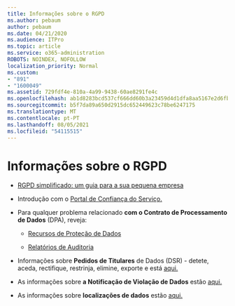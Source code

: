 ```yaml
---
title: Informações sobre o RGPD
ms.author: pebaum
author: pebaum
ms.date: 04/21/2020
ms.audience: ITPro
ms.topic: article
ms.service: o365-administration
ROBOTS: NOINDEX, NOFOLLOW
localization_priority: Normal
ms.custom:
- "891"
- "1600049"
ms.assetid: 729fdf4e-810a-4a99-9438-60ae8291fe4c
ms.openlocfilehash: ab1d8283bcd537cf666dd60b3a23459d4d1dfa8aa5167e2d6fb2a9b779b4b3e1
ms.sourcegitcommit: b5f7da89a650d2915dc652449623c78be6247175
ms.translationtype: MT
ms.contentlocale: pt-PT
ms.lasthandoff: 08/05/2021
ms.locfileid: "54115515"
---
```

# <a name="information-about-gdpr"></a>Informações sobre o RGPD

- [RGPD simplificado: um guia para a sua pequena empresa](/microsoft-365/admin/security-and-compliance/gdpr-compliance)

- Introdução com o [Portal de Confiança do Serviço.](https://servicetrust.microsoft.com/ViewPage/GDPRGetStarted)

- Para qualquer problema relacionado **com o Contrato de Processamento de Dados** (DPA), reveja:

  - [Recursos de Proteção de Dados](https://servicetrust.microsoft.com/ViewPage/TrustDocuments)

  - [Relatórios de Auditoria](https://servicetrust.microsoft.com/ViewPage/MSComplianceGuide)

- Informações sobre **Pedidos de Titulares** de Dados (DSR) - detete, aceda, rectifique, restrinja, elimine, exporte e está [aqui.](/microsoft-365/compliance/gdpr-dsr-office365)

- As informações sobre **a Notificação de Violação de Dados** estão [aqui.](https://servicetrust.microsoft.com/ViewPage/GDPRBreach)

- As informações sobre **localizações de dados** estão [aqui.](https://products.office.com/where-is-your-data-located?ms.officeurl=datamaps&amp;geo=All#All)

